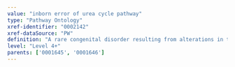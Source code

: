 ```yaml
---
value: "inborn error of urea cycle pathway"
type: "Pathway Ontology"
xref-identifier: "0002142"
xref-dataSource: "PW"
definition: "A rare congenital disorder resulting from alterations in the urea cycle pathway. The neonatal form exhibits several phenotypes and can result in death."
level: "Level 4+"
parents: ['0001645', '0001646']
---
```

